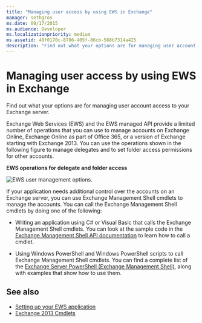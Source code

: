 ```yaml
---
title: "Managing user access by using EWS in Exchange"
manager: sethgros
ms.date: 09/17/2015
ms.audience: Developer
ms.localizationpriority: medium
ms.assetid: 48f0170c-8786-405f-86cb-568b7314a425
description: "Find out what your options are for managing user account access to your Exchange server."
---
```


# Managing user access by using EWS in Exchange

Find out what your options are for managing user account access to your Exchange server.
  
Exchange Web Services (EWS) and the EWS managed API provide a limited number of operations that you can use to manage accounts on Exchange Online, Exchange Online as part of Office 365, or a version of Exchange starting with Exchange 2013. You can use the operations shown in the following figure to manage delegates and to set folder access permissions for other accounts. 
  
**EWS operations for delegate and folder access**

![EWS user management options.](media/Exchange_ManagingUserAccess_1.png)
  
If your application needs additional control over the accounts on an Exchange server, you can use Exchange Management Shell cmdlets to manage the accounts. You can call the Exchange Management Shell cmdlets by doing one of the following:
  
- Writing an application using C# or Visual Basic that calls the Exchange Management Shell cmdlets. You can look at the sample code in the [Exchange Management Shell API documentation](../management/exchange-management-shell.md) to learn how to call a cmdlet. 
    
- Using Windows PowerShell and Windows PowerShell scripts to call Exchange Management Shell cmdlets. You can find a complete list of the [Exchange Server PowerShell (Exchange Management Shell)](/powershell/exchange/exchange-server/exchange-management-shell?view=exchange-ps), along with examples that show how to use them. 
    
## See also

- [Setting up your EWS application](setting-up-your-ews-application.md)   
- [Exchange 2013 Cmdlets](/powershell/exchange/?view=exchange-ps)  
